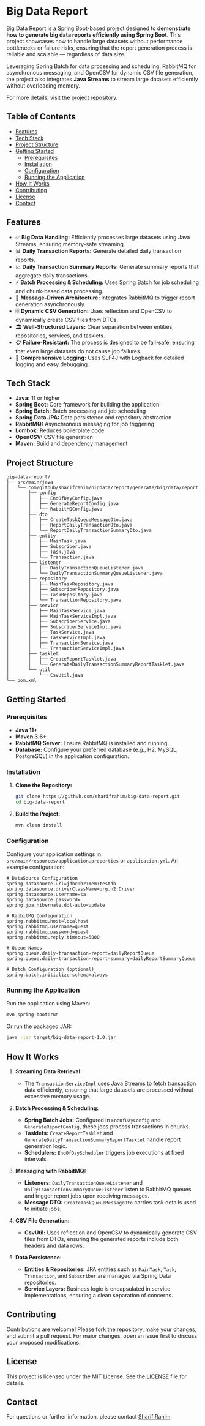 # Big Data Report

Big Data Report is a Spring Boot-based project designed to **demonstrate how to generate big data reports efficiently using Spring Boot**. This project showcases how to handle large datasets without performance bottlenecks or failure risks, ensuring that the report generation process is reliable and scalable — regardless of data size.

Leveraging Spring Batch for data processing and scheduling, RabbitMQ for asynchronous messaging, and OpenCSV for dynamic CSV file generation, the project also integrates **Java Streams** to stream large datasets efficiently without overloading memory.

For more details, visit the [project repository](https://github.com/sharifrahim/big-data-report).

## Table of Contents

- [Features](#features)
- [Tech Stack](#tech-stack)
- [Project Structure](#project-structure)
- [Getting Started](#getting-started)
  - [Prerequisites](#prerequisites)
  - [Installation](#installation)
  - [Configuration](#configuration)
  - [Running the Application](#running-the-application)
- [How It Works](#how-it-works)
- [Contributing](#contributing)
- [License](#license)
- [Contact](#contact)

## Features

- ✅ **Big Data Handling:** Efficiently processes large datasets using Java Streams, ensuring memory-safe streaming.
- 📊 **Daily Transaction Reports:** Generate detailed daily transaction reports.
- 📈 **Daily Transaction Summary Reports:** Generate summary reports that aggregate daily transactions.
- ⚡ **Batch Processing & Scheduling:** Uses Spring Batch for job scheduling and chunk-based data processing.
- 📨 **Message-Driven Architecture:** Integrates RabbitMQ to trigger report generation asynchronously.
- 🗄️ **Dynamic CSV Generation:** Uses reflection and OpenCSV to dynamically create CSV files from DTOs.
- 🏛️ **Well-Structured Layers:** Clear separation between entities, repositories, services, and tasklets.
- 📋 **Failure-Resistant:** The process is designed to be fail-safe, ensuring that even large datasets do not cause job failures.
- 📖 **Comprehensive Logging:** Uses SLF4J with Logback for detailed logging and easy debugging.

## Tech Stack

- **Java:** 11 or higher
- **Spring Boot:** Core framework for building the application
- **Spring Batch:** Batch processing and job scheduling
- **Spring Data JPA:** Data persistence and repository abstraction
- **RabbitMQ:** Asynchronous messaging for job triggering
- **Lombok:** Reduces boilerplate code
- **OpenCSV:** CSV file generation
- **Maven:** Build and dependency management

## Project Structure

```plaintext
big-data-report/
├── src/main/java
│   └── com/github/sharifrahim/bigdata/report/generate/big/data/report
│       ├── config
│       │   ├── EndOfDayConfig.java
│       │   ├── GenerateReportConfig.java
│       │   └── RabbitMQConfig.java
│       ├── dto
│       │   ├── CreateTaskQueueMessageDto.java
│       │   ├── ReportDailyTransactionDto.java
│       │   └── ReportDailyTransactionSummaryDto.java
│       ├── entity
│       │   ├── MainTask.java
│       │   ├── Subscriber.java
│       │   ├── Task.java
│       │   └── Transaction.java
│       ├── listener
│       │   ├── DailyTransactionQueueListener.java
│       │   └── DailyTransactionSummaryQueueListener.java
│       ├── repository
│       │   ├── MainTaskRepository.java
│       │   ├── SubscriberRepository.java
│       │   ├── TaskRepository.java
│       │   └── TransactionRepository.java
│       ├── service
│       │   ├── MainTaskService.java
│       │   ├── MainTaskServiceImpl.java
│       │   ├── SubscriberService.java
│       │   ├── SubscriberServiceImpl.java
│       │   ├── TaskService.java
│       │   ├── TaskServiceImpl.java
│       │   ├── TransactionService.java
│       │   └── TransactionServiceImpl.java
│       ├── tasklet
│       │   ├── CreateReportTasklet.java
│       │   └── GenerateDailyTransactionSummaryReportTasklet.java
│       └── util
│           └── CsvUtil.java
└── pom.xml
```

## Getting Started

### Prerequisites

- **Java 11+**
- **Maven 3.6+**
- **RabbitMQ Server:** Ensure RabbitMQ is installed and running.
- **Database:** Configure your preferred database (e.g., H2, MySQL, PostgreSQL) in the application configuration.

### Installation

1. **Clone the Repository:**

   ```bash
   git clone https://github.com/sharifrahim/big-data-report.git
   cd big-data-report
   ```

2. **Build the Project:**

   ```bash
   mvn clean install
   ```

### Configuration

Configure your application settings in `src/main/resources/application.properties` or `application.yml`. An example configuration:

```properties
# DataSource Configuration
spring.datasource.url=jdbc:h2:mem:testdb
spring.datasource.driverClassName=org.h2.Driver
spring.datasource.username=sa
spring.datasource.password=
spring.jpa.hibernate.ddl-auto=update

# RabbitMQ Configuration
spring.rabbitmq.host=localhost
spring.rabbitmq.username=guest
spring.rabbitmq.password=guest
spring.rabbitmq.reply.timeout=5000

# Queue Names
spring.queue.daily-transaction-report=dailyReportQueue
spring.queue.daily-transaction-report-summary=dailyReportSummaryQueue

# Batch Configuration (optional)
spring.batch.initialize-schema=always
```

### Running the Application

Run the application using Maven:

```bash
mvn spring-boot:run
```

Or run the packaged JAR:

```bash
java -jar target/big-data-report-1.0.jar
```

## How It Works

1. **Streaming Data Retrieval:**
   - The `TransactionServiceImpl` uses Java Streams to fetch transaction data efficiently, ensuring that large datasets are processed without excessive memory usage.

2. **Batch Processing & Scheduling:**
   - **Spring Batch Jobs:** Configured in `EndOfDayConfig` and `GenerateReportConfig`, these jobs process transactions in chunks.
   - **Tasklets:** `CreateReportTasklet` and `GenerateDailyTransactionSummaryReportTasklet` handle report generation logic.
   - **Schedulers:** `EndOfDayScheduler` triggers job executions at fixed intervals.

3. **Messaging with RabbitMQ:**
   - **Listeners:** `DailyTransactionQueueListener` and `DailyTransactionSummaryQueueListener` listen to RabbitMQ queues and trigger report jobs upon receiving messages.
   - **Message DTO:** `CreateTaskQueueMessageDto` carries task details used to initiate jobs.

4. **CSV File Generation:**
   - **CsvUtil:** Uses reflection and OpenCSV to dynamically generate CSV files from DTOs, ensuring the generated reports include both headers and data rows.

5. **Data Persistence:**
   - **Entities & Repositories:** JPA entities such as `MainTask`, `Task`, `Transaction`, and `Subscriber` are managed via Spring Data repositories.
   - **Service Layers:** Business logic is encapsulated in service implementations, ensuring a clean separation of concerns.

## Contributing

Contributions are welcome! Please fork the repository, make your changes, and submit a pull request. For major changes, open an issue first to discuss your proposed modifications.

## License

This project is licensed under the MIT License. See the [LICENSE](LICENSE) file for details.

## Contact

For questions or further information, please contact [Sharif Rahim](https://github.com/sharifrahim).

